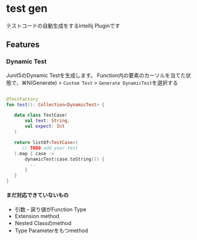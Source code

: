 # test gen

テストコードの自動生成をするIntellij Pluginです

## Features

### Dynamic Test

Junit5のDynamic Testを生成します。
Function内の要素のカーソルを当てた状態で、⌘N(Generate) > `Custom Test` > `Generate DynamicTest`を選択する

```kotlin

@TestFactory
fun test(): Collection<DynamicTest> {

   data class TestCase(
       val text: String,
       val expect: Int
   )

   return listOf<TestCase>(
      // TODO add your test
   ).map { case ->
       dynamicTest(case.toString()) {
         ..
       }
   }
}

```

#### まだ対応できていないもの

- 引数・戻り値がFunction Type
- Extension method
- Nested Classのmethod
- Type Parameterをもつmethod




